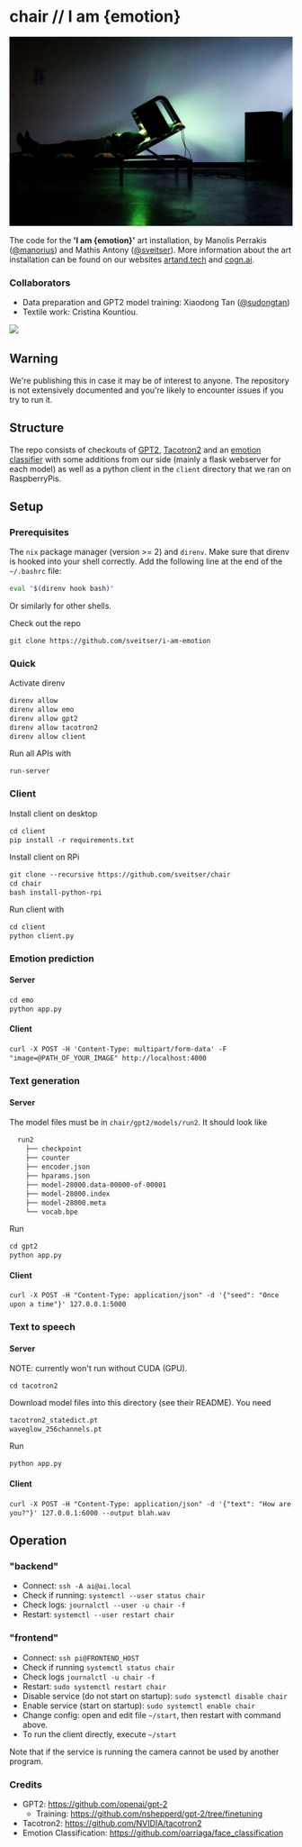 # chair // I am {emotion}

![](images/iamemotion.jpg)   

The code for the **'I am {emotion}'** art installation, by Manolis Perrakis
([@manorius](https://github.com/manorius)) and Mathis Antony
([@sveitser](https://github.com/sveitser)). More information about the art
installation can be found on our websites [artand.tech](https://artand.tech) and
[cogn.ai](https://cogn.ai).

### Collaborators

- Data preparation and GPT2 model training: Xiaodong Tan ([@sudongtan](https://github.com/sudongtan))
- Textile work: Cristina Kountiou.

![](images/under_the_light.gif)   

## Warning

We're publishing this in case it may be of interest to anyone. The repository is
not extensively documented and you're likely to encounter issues if you try to
run it.

## Structure

The repo consists of checkouts of [GPT2](https://github.com/openai/gpt-2),
[Tacotron2](https://github.com/NVIDIA/tacotron2)
and an [emotion classifier](https://github.com/oarriaga/face_classification)
with some additions from our side (mainly a flask webserver for each model) as
well as a python client in the `client` directory that we ran on RaspberryPis.

## Setup

### Prerequisites

The `nix` package manager (version >= 2) and `direnv`. Make sure that direnv is
hooked into your shell correctly. Add the following line at the end of the `~/.bashrc` file:
```bash
eval "$(direnv hook bash)"
```
Or similarly for other shells.

Check out the repo
```
git clone https://github.com/sveitser/i-am-emotion
```

### Quick
Activate direnv
```
direnv allow
direnv allow emo
direnv allow gpt2
direnv allow tacotron2
direnv allow client
```
Run all APIs with
```
run-server
```

### Client

Install client on desktop
```
cd client
pip install -r requirements.txt
```
Install client on RPi
```
git clone --recursive https://github.com/sveitser/chair
cd chair
bash install-python-rpi
```
Run client with
```
cd client
python client.py
```

### Emotion prediction
#### Server
```
cd emo
python app.py
```

#### Client
```
curl -X POST -H 'Content-Type: multipart/form-data' -F "image=@PATH_OF_YOUR_IMAGE" http://localhost:4000
```

### Text generation
#### Server
The model files must be in `chair/gpt2/models/run2`. It should look like
```
  run2
    ├── checkpoint
    ├── counter
    ├── encoder.json
    ├── hparams.json
    ├── model-28000.data-00000-of-00001
    ├── model-28000.index
    ├── model-28000.meta
    └── vocab.bpe
```

Run
```
cd gpt2
python app.py
```
#### Client
```
curl -X POST -H "Content-Type: application/json" -d '{"seed": "Once upon a time"}' 127.0.0.1:5000
```

### Text to speech
#### Server
NOTE: currently won't run without CUDA (GPU).
```
cd tacotron2
```
Download model files into this directory (see their README). You need
```
tacotron2_statedict.pt
waveglow_256channels.pt
```
Run
```
python app.py
```
#### Client
```
curl -X POST -H "Content-Type: application/json" -d '{"text": "How are you?"}' 127.0.0.1:6000 --output blah.wav
```

## Operation

### "backend"

- Connect: `ssh -A ai@ai.local`
- Check if running: `systemctl --user status chair`
- Check logs: `journalctl --user -u chair -f`
- Restart: `systemctl --user restart chair`

### "frontend"
- Connect: `ssh pi@FRONTEND_HOST`
- Check if running `systemctl status chair`
- Check logs `journalctl -u chair -f`
- Restart: `sudo systemctl restart chair`
- Disable service (do not start on startup): `sudo systemctl disable chair`
- Enable service (start on startup): `sudo systemctl enable chair`
- Change config: open and edit file `~/start`, then restart with command above.
- To run the client directly, execute `~/start`

Note that if the service is running the camera cannot be used by another program.

### Credits

- GPT2: https://github.com/openai/gpt-2
  + Training: https://github.com/nshepperd/gpt-2/tree/finetuning
- Tacotron2: https://github.com/NVIDIA/tacotron2
- Emotion Classification: https://github.com/oarriaga/face_classification
